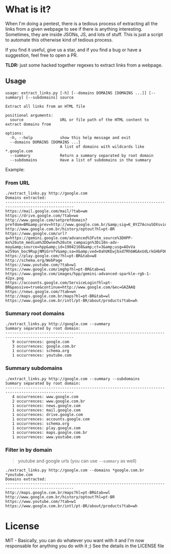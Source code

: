 # What is it?

When I'm doing a pentest, there is a tedious process of extracting all the links from a given webpage to see if there is anything interesting.
Sometimes, they are inside JSONs, JS, and lots of stuff. This is just a script to automate this otherwise kind of tedious process.

If you find it useful, give us a star, and if you find a bug or have a suggestion, feel free to open a PR.

**TLDR:** just some hacked together regexes to extract links from a webpage.

## Usage

```
usage: extract_links.py [-h] [--domains DOMAINS [DOMAINS ...]] [--summary] [--subdomains] source

Extract all links from an HTML file

positional arguments:
  source                URL or file path of the HTML content to extract domains from

options:
  -h, --help            show this help message and exit
  --domains DOMAINS [DOMAINS ...]
                        A list of domains with wildcards like *.google.com
  --summary             Return a summary separated by root domain
  --subdomains          Have a list of subdomains in the summary
```


Example:

### From URL
```
./extract_links.py http://google.com
Domains extracted:
----------------------------------------------------------------------------------------------------
https://mail.google.com/mail/?tab=wm
https://drive.google.com/?tab=wo
http://www.google.com/setprefdomain?prefdom=BR&amp;prev=http://www.google.com.br/&amp;sig=K_0YZ7AcnuSOXsvin5UXnjkzw3HJA%3D
http://www.google.com.br/history/optout?hl=pt-BR
https://www.google.com/url?q=https://gemini.google.com/advanced%3Futm_source%3DHPP-ms%26utm_medium%3DOwned%26utm_campaign%3Di18n-adv-may&amp;source=hpp&amp;id=19042168&amp;ct=3&amp;usg=AOvVa
w259on_boc9RupjNMiGrnfV&amp;sa=X&amp;ved=0ahUKEwjbxd7RhbWGAxUdLrkGHbFOCvMQ8IcBCAY
https://play.google.com/?hl=pt-BR&tab=w8
http://schema.org/WebPage
https://www.youtube.com/?tab=w1
https://www.google.com/imghp?hl=pt-BR&tab=wi
https://www.google.com/images/hpp/gemini-advanced-sparkle-rgb-1-42px.png
https://accounts.google.com/ServiceLogin?hl=pt-BR&passive=true&continue=http://www.google.com/&ec=GAZAAQ
https://news.google.com/?tab=wn
http://maps.google.com.br/maps?hl=pt-BR&tab=wl
https://www.google.com.br/intl/pt-BR/about/products?tab=wh
```

### Summary root domains
```
./extract_links.py http://google.com --summary
Summary separated by root domain:
----------------------------------------------------------------------------------------------------
   9 occurrences: google.com
   3 occurrences: google.com.br
   1 occurrences: schema.org
   1 occurrences: youtube.com
```


### Summary subdomains
```
./extract_links.py http://google.com --summary --subdomains
Summary separated by root domain:
----------------------------------------------------------------------------------------------------
   4 occurrences: www.google.com
   2 occurrences: www.google.com.br
   1 occurrences: news.google.com
   1 occurrences: mail.google.com
   1 occurrences: drive.google.com
   1 occurrences: accounts.google.com
   1 occurrences: schema.org
   1 occurrences: play.google.com
   1 occurrences: maps.google.com.br
   1 occurrences: www.youtube.com
```

### Filter in by domain

> youtube and google urls (you can use `--summary` as well)

```
./extract_links.py http://google.com --domains *google.com.br *youtube.com
Domains extracted:
----------------------------------------------------------------------------------------------------
http://maps.google.com.br/maps?hl=pt-BR&tab=wl
http://www.google.com.br/history/optout?hl=pt-BR
https://www.youtube.com/?tab=w1
https://www.google.com.br/intl/pt-BR/about/products?tab=wh
```

# License
MIT - Basically, you can do whatever you want with it and I'm now responsable for anything you do with it ;)
See the details in the LICENSE file
